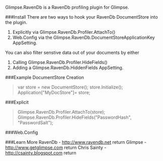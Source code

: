 Glimpse.RavenDb is a RavenDb profiling plugin for Glimpse.

###Install
There are two ways to hook your RavenDb DocumentStore into the plugin.
1. Explicitly via Glimpse.RavenDb.Profiler.AttachTo()
2. Web.Config via the Glimpse.RavenDb.DocumentStoreApplicationKey AppSetting.

You can also filter senstive data out of your documents by either
1. Calling Glimpse.RavenDb.Profiler.HideFields()
2. Adding a Glimpse.RavenDb.HiddenFields AppSetting.


###Example DocumentStore Creation
> var store = new DocumentStore();
> store.Initialize();
> Application["MyDocStore"]= store;

###Explicit
> Glimpse.RavenDb.Profiler.AttachTo(store);
> Glimpse.RavenDb.Profiler.HideFields("PasswordHash", "PasswordSalt");

###Web.Config
> <appSettings>
> 	<add key="Glimpse.RavenDb.DocumentStoreApplicationKey" value="MyDocStore" />	<!-- The key into the Application dictionary that holds your instance -->
> 	<add key="Glimpse.RavenDb.HiddenFields" value="PasswordHash,PasswordSalt" />	<!-- Comma separated -->
> </appSettings>

###Learn More
RavenDb - http://www.ravendb.net            return
Glimpse - http://www.getglimpse.com         return
Chris Sainty - http://csainty.blogspot.com  return

